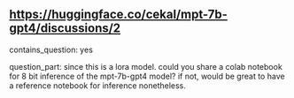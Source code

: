 ## https://huggingface.co/cekal/mpt-7b-gpt4/discussions/2

contains_question: yes

question_part: since this is a lora model.
could you share a colab notebook for 8 bit inference of the mpt-7b-gpt4 model?
if not, would be great to have a reference notebook for inference nonetheless.
